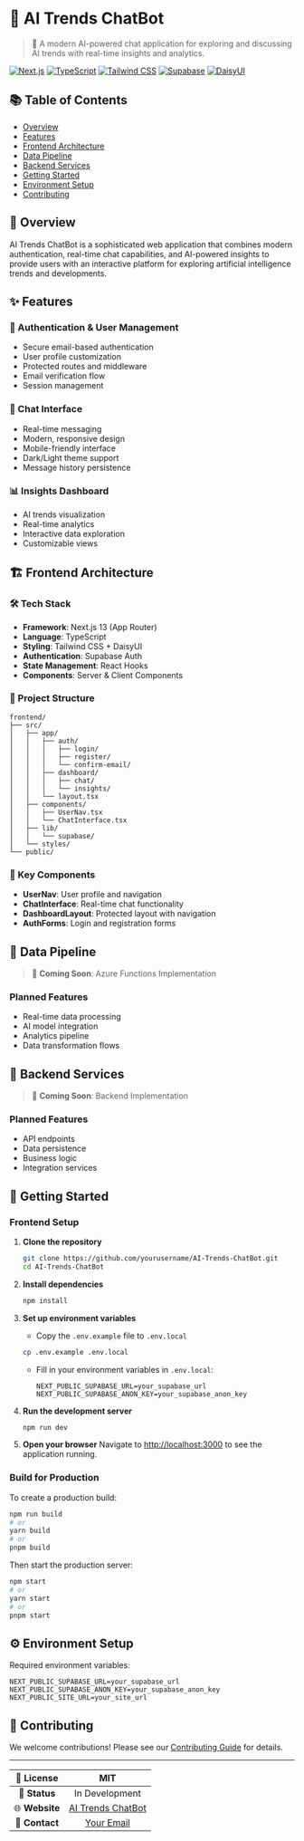 # 🤖 AI Trends ChatBot

> 🌟 A modern AI-powered chat application for exploring and discussing AI trends with real-time insights and analytics.

[![Next.js](https://img.shields.io/badge/Next.js-13-black?style=flat-square&logo=next.js)](https://nextjs.org/)
[![TypeScript](https://img.shields.io/badge/TypeScript-5-blue?style=flat-square&logo=typescript)](https://www.typescriptlang.org/)
[![Tailwind CSS](https://img.shields.io/badge/Tailwind-3-38B2AC?style=flat-square&logo=tailwind-css)](https://tailwindcss.com/)
[![Supabase](https://img.shields.io/badge/Supabase-Auth-green?style=flat-square&logo=supabase)](https://supabase.com/)
[![DaisyUI](https://img.shields.io/badge/DaisyUI-4-ff69b4?style=flat-square)](https://daisyui.com/)

## 📚 Table of Contents

- [Overview](#-overview)
- [Features](#-features)
- [Frontend Architecture](#-frontend-architecture)
- [Data Pipeline](#-data-pipeline)
- [Backend Services](#-backend-services)
- [Getting Started](#-getting-started)
- [Environment Setup](#-environment-setup)
- [Contributing](#-contributing)

## 🎯 Overview

AI Trends ChatBot is a sophisticated web application that combines modern authentication, real-time chat capabilities, and AI-powered insights to provide users with an interactive platform for exploring artificial intelligence trends and developments.

## ✨ Features

### 🔐 Authentication & User Management
- Secure email-based authentication
- User profile customization
- Protected routes and middleware
- Email verification flow
- Session management

### 💬 Chat Interface
- Real-time messaging
- Modern, responsive design
- Mobile-friendly interface
- Dark/Light theme support
- Message history persistence

### 📊 Insights Dashboard
- AI trends visualization
- Real-time analytics
- Interactive data exploration
- Customizable views

## 🏗 Frontend Architecture

### 🛠 Tech Stack
- **Framework**: Next.js 13 (App Router)
- **Language**: TypeScript
- **Styling**: Tailwind CSS + DaisyUI
- **Authentication**: Supabase Auth
- **State Management**: React Hooks
- **Components**: Server & Client Components

### 📁 Project Structure
```
frontend/
├── src/
│   ├── app/
│   │   ├── auth/
│   │   │   ├── login/
│   │   │   ├── register/
│   │   │   └── confirm-email/
│   │   ├── dashboard/
│   │   │   ├── chat/
│   │   │   └── insights/
│   │   └── layout.tsx
│   ├── components/
│   │   ├── UserNav.tsx
│   │   └── ChatInterface.tsx
│   ├── lib/
│   │   └── supabase/
│   └── styles/
└── public/
```

### 🎨 Key Components
- **UserNav**: User profile and navigation
- **ChatInterface**: Real-time chat functionality
- **DashboardLayout**: Protected layout with navigation
- **AuthForms**: Login and registration forms

## 🔄 Data Pipeline

> 🚧 **Coming Soon**: Azure Functions Implementation

### Planned Features
- Real-time data processing
- AI model integration
- Analytics pipeline
- Data transformation flows

## 🔧 Backend Services

> 🚧 **Coming Soon**: Backend Implementation

### Planned Features
- API endpoints
- Data persistence
- Business logic
- Integration services

## 🚀 Getting Started

### Frontend Setup

1. **Clone the repository**
   ```bash
   git clone https://github.com/yourusername/AI-Trends-ChatBot.git
   cd AI-Trends-ChatBot
   ```

2. **Install dependencies**
   ```bash
   npm install
   ```

3. **Set up environment variables**
   - Copy the `.env.example` file to `.env.local`
   ```bash
   cp .env.example .env.local
   ```
   - Fill in your environment variables in `.env.local`:
     ```env
     NEXT_PUBLIC_SUPABASE_URL=your_supabase_url
     NEXT_PUBLIC_SUPABASE_ANON_KEY=your_supabase_anon_key
     ```

4. **Run the development server**
   ```bash
   npm run dev
   ```

5. **Open your browser**
   Navigate to [http://localhost:3000](http://localhost:3000) to see the application running.

### Build for Production

To create a production build:

```bash
npm run build
# or
yarn build
# or
pnpm build
```

Then start the production server:

```bash
npm start
# or
yarn start
# or
pnpm start
```

## ⚙️ Environment Setup

Required environment variables:
```env
NEXT_PUBLIC_SUPABASE_URL=your_supabase_url
NEXT_PUBLIC_SUPABASE_ANON_KEY=your_supabase_anon_key
NEXT_PUBLIC_SITE_URL=your_site_url
```

## 🤝 Contributing

We welcome contributions! Please see our [Contributing Guide](CONTRIBUTING.md) for details.

---

<div align="center">

📝 **License** | MIT
:---: | :---:
🔨 **Status** | In Development
🌐 **Website** | [AI Trends ChatBot](#)
📧 **Contact** | [Your Email](#)

</div>
